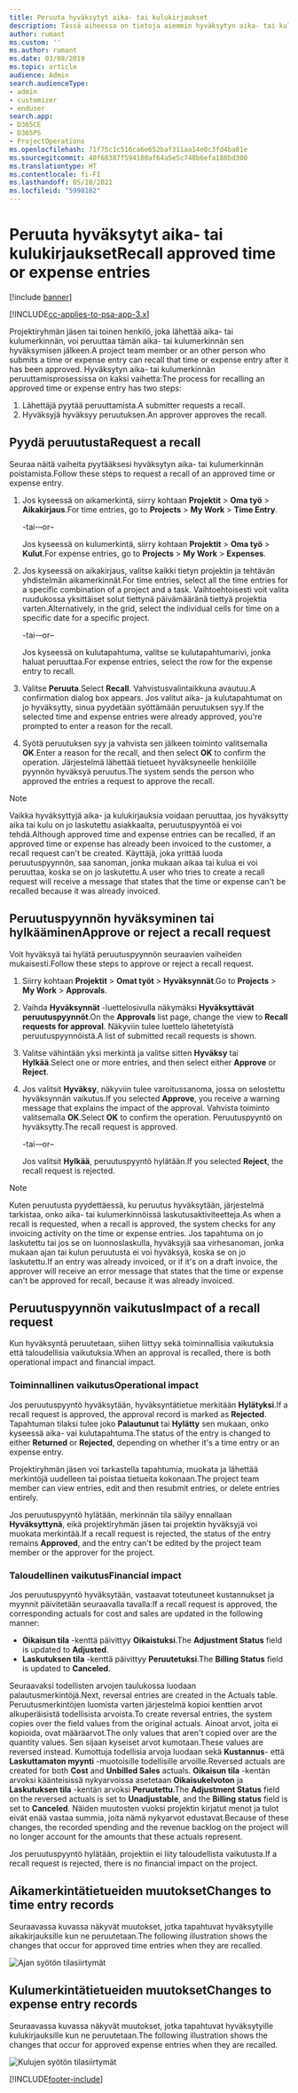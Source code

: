 ```yaml
---
title: Peruuta hyväksytyt aika- tai kulukirjaukset
description: Tässä aiheessa on tietoja aiemmin hyväksytyn aika- tai kulutapahtuman peruuttamisesta.
author: rumant
ms.custom: ''
ms.author: rumant
ms.date: 03/08/2019
ms.topic: article
audience: Admin
search.audienceType:
- admin
- customizer
- enduser
search.app:
- D365CE
- D365PS
- ProjectOperations
ms.openlocfilehash: 71f75c1c516ca6e652baf311aa14e0c3fd4ba81e
ms.sourcegitcommit: 40f68387f594180af64a5e5c748b6efa188bd300
ms.translationtype: HT
ms.contentlocale: fi-FI
ms.lasthandoff: 05/10/2021
ms.locfileid: "5998182"
---
```

# <a name="recall-approved-time-or-expense-entries"></a><span data-ttu-id="a14b1-103">Peruuta hyväksytyt aika- tai kulukirjaukset</span><span class="sxs-lookup"><span data-stu-id="a14b1-103">Recall approved time or expense entries</span></span>

[!include [banner](../includes/psa-now-project-operations.md)]

[!INCLUDE[cc-applies-to-psa-app-3.x](../includes/cc-applies-to-psa-app-3x.md)]

<span data-ttu-id="a14b1-104">Projektiryhmän jäsen tai toinen henkilö, joka lähettää aika- tai kulumerkinnän, voi peruuttaa tämän aika- tai kulumerkinnän sen hyväksymisen jälkeen.</span><span class="sxs-lookup"><span data-stu-id="a14b1-104">A project team member or an other person who submits a time or expense entry can recall that time or expense entry after it has been approved.</span></span> <span data-ttu-id="a14b1-105">Hyväksytyn aika- tai kulumerkinnän peruuttamisprosessissa on kaksi vaihetta:</span><span class="sxs-lookup"><span data-stu-id="a14b1-105">The process for recalling an approved time or expense entry has two steps:</span></span>

1. <span data-ttu-id="a14b1-106">Lähettäjä pyytää peruuttamista.</span><span class="sxs-lookup"><span data-stu-id="a14b1-106">A submitter requests a recall.</span></span>
2. <span data-ttu-id="a14b1-107">Hyväksyjä hyväksyy peruutuksen.</span><span class="sxs-lookup"><span data-stu-id="a14b1-107">An approver approves the recall.</span></span>

## <a name="request-a-recall"></a><span data-ttu-id="a14b1-108">Pyydä peruutusta</span><span class="sxs-lookup"><span data-stu-id="a14b1-108">Request a recall</span></span>

<span data-ttu-id="a14b1-109">Seuraa näitä vaiheita pyytääksesi hyväksytyn aika- tai kulumerkinnän poistamista.</span><span class="sxs-lookup"><span data-stu-id="a14b1-109">Follow these steps to request a recall of an approved time or expense entry.</span></span>

1. <span data-ttu-id="a14b1-110">Jos kyseessä on aikamerkintä, siirry kohtaan **Projektit** \> **Oma työ** \> **Aikakirjaus**.</span><span class="sxs-lookup"><span data-stu-id="a14b1-110">For time entries, go to **Projects** \> **My Work** \> **Time Entry**.</span></span>

    <span data-ttu-id="a14b1-111">-tai-</span><span class="sxs-lookup"><span data-stu-id="a14b1-111">–or–</span></span>

    <span data-ttu-id="a14b1-112">Jos kyseessä on kulumerkintä, siirry kohtaan **Projektit** \> **Oma työ** \> **Kulut**.</span><span class="sxs-lookup"><span data-stu-id="a14b1-112">For expense entries, go to **Projects** \> **My Work** \> **Expenses**.</span></span>

2. <span data-ttu-id="a14b1-113">Jos kyseessä on aikakirjaus, valitse kaikki tietyn projektin ja tehtävän yhdistelmän aikamerkinnät.</span><span class="sxs-lookup"><span data-stu-id="a14b1-113">For time entries, select all the time entries for a specific combination of a project and a task.</span></span> <span data-ttu-id="a14b1-114">Vaihtoehtoisesti voit valita ruudukossa yksittäiset solut tiettynä päivämääränä tiettyä projektia varten.</span><span class="sxs-lookup"><span data-stu-id="a14b1-114">Alternatively, in the grid, select the individual cells for time on a specific date for a specific project.</span></span>

    <span data-ttu-id="a14b1-115">-tai-</span><span class="sxs-lookup"><span data-stu-id="a14b1-115">–or–</span></span>

    <span data-ttu-id="a14b1-116">Jos kyseessä on kulutapahtuma, valitse se kulutapahtumarivi, jonka haluat peruuttaa.</span><span class="sxs-lookup"><span data-stu-id="a14b1-116">For expense entries, select the row for the expense entry to recall.</span></span>

3. <span data-ttu-id="a14b1-117">Valitse **Peruuta**.</span><span class="sxs-lookup"><span data-stu-id="a14b1-117">Select **Recall**.</span></span> <span data-ttu-id="a14b1-118">Vahvistusvalintaikkuna avautuu.</span><span class="sxs-lookup"><span data-stu-id="a14b1-118">A confirmation dialog box appears.</span></span> <span data-ttu-id="a14b1-119">Jos valitut aika- ja kulutapahtumat on jo hyväksytty, sinua pyydetään syöttämään peruutuksen syy.</span><span class="sxs-lookup"><span data-stu-id="a14b1-119">If the selected time and expense entries were already approved, you're prompted to enter a reason for the recall.</span></span>
4. <span data-ttu-id="a14b1-120">Syötä peruutuksen syy ja vahvista sen jälkeen toiminto valitsemalla **OK**.</span><span class="sxs-lookup"><span data-stu-id="a14b1-120">Enter a reason for the recall, and then select **OK** to confirm the operation.</span></span> <span data-ttu-id="a14b1-121">Järjestelmä lähettää tietueet hyväksyneelle henkilölle pyynnön hyväksyä peruutus.</span><span class="sxs-lookup"><span data-stu-id="a14b1-121">The system sends the person who approved the entries a request to approve the recall.</span></span>

> [!NOTE]
> <span data-ttu-id="a14b1-122">Vaikka hyväksyttyjä aika- ja kulukirjauksia voidaan peruuttaa, jos hyväksytty aika tai kulu on jo laskutettu asiakkaalta, peruutuspyyntöä ei voi tehdä.</span><span class="sxs-lookup"><span data-stu-id="a14b1-122">Although approved time and expense entries can be recalled, if an approved time or expense has already been invoiced to the customer, a recall request can't be created.</span></span> <span data-ttu-id="a14b1-123">Käyttäjä, joka yrittää luoda peruutuspyynnön, saa sanoman, jonka mukaan aikaa tai kulua ei voi peruuttaa, koska se on jo laskutettu.</span><span class="sxs-lookup"><span data-stu-id="a14b1-123">A user who tries to create a recall request will receive a message that states that the time or expense can't be recalled because it was already invoiced.</span></span>

## <a name="approve-or-reject-a-recall-request"></a><span data-ttu-id="a14b1-124">Peruutuspyynnön hyväksyminen tai hylkääminen</span><span class="sxs-lookup"><span data-stu-id="a14b1-124">Approve or reject a recall request</span></span>

<span data-ttu-id="a14b1-125">Voit hyväksyä tai hylätä peruutuspyynnön seuraavien vaiheiden mukaisesti.</span><span class="sxs-lookup"><span data-stu-id="a14b1-125">Follow these steps to approve or reject a recall request.</span></span>

1. <span data-ttu-id="a14b1-126">Siirry kohtaan **Projektit** \> **Omat työt** \> **Hyväksynnät**.</span><span class="sxs-lookup"><span data-stu-id="a14b1-126">Go to **Projects** \> **My Work** \> **Approvals**.</span></span>
2. <span data-ttu-id="a14b1-127">Vaihda **Hyväksynnät** -luettelosivulla näkymäksi **Hyväksyttävät peruutuspyynnöt**.</span><span class="sxs-lookup"><span data-stu-id="a14b1-127">On the **Approvals** list page, change the view to **Recall requests for approval**.</span></span> <span data-ttu-id="a14b1-128">Näkyviin tulee luettelo lähetetyistä peruutuspyynnöistä.</span><span class="sxs-lookup"><span data-stu-id="a14b1-128">A list of submitted recall requests is shown.</span></span>
3. <span data-ttu-id="a14b1-129">Valitse vähintään yksi merkintä ja valitse sitten **Hyväksy** tai **Hylkää**.</span><span class="sxs-lookup"><span data-stu-id="a14b1-129">Select one or more entries, and then select either **Approve** or **Reject**.</span></span>
4. <span data-ttu-id="a14b1-130">Jos valitsit **Hyväksy**, näkyviin tulee varoitussanoma, jossa on selostettu hyväksynnän vaikutus.</span><span class="sxs-lookup"><span data-stu-id="a14b1-130">If you selected **Approve**, you receive a warning message that explains the impact of the approval.</span></span> <span data-ttu-id="a14b1-131">Vahvista toiminto valitsemalla **OK**.</span><span class="sxs-lookup"><span data-stu-id="a14b1-131">Select **OK** to confirm the operation.</span></span> <span data-ttu-id="a14b1-132">Peruutuspyyntö on hyväksytty.</span><span class="sxs-lookup"><span data-stu-id="a14b1-132">The recall request is approved.</span></span>

    <span data-ttu-id="a14b1-133">-tai-</span><span class="sxs-lookup"><span data-stu-id="a14b1-133">–or–</span></span>

    <span data-ttu-id="a14b1-134">Jos valitsit **Hylkää**, peruutuspyyntö hylätään.</span><span class="sxs-lookup"><span data-stu-id="a14b1-134">If you selected **Reject**, the recall request is rejected.</span></span>

> [!NOTE]
> <span data-ttu-id="a14b1-135">Kuten peruutusta pyydettäessä, ku peruutus hyväksytään, järjestelmä tarkistaa, onko aika- tai kulumerkinnöissä laskutusaktiviteetteja.</span><span class="sxs-lookup"><span data-stu-id="a14b1-135">As when a recall is requested, when a recall is approved, the system checks for any invoicing activity on the time or expense entries.</span></span> <span data-ttu-id="a14b1-136">Jos tapahtuma on jo laskutettu tai jos se on luonnoslaskulla, hyväksyjä saa virhesanoman, jonka mukaan ajan tai kulun peruutusta ei voi hyväksyä, koska se on jo laskutettu.</span><span class="sxs-lookup"><span data-stu-id="a14b1-136">If an entry was already invoiced, or if it's on a draft invoice, the approver will receive an error message that states that the time or expense can't be approved for recall, because it was already invoiced.</span></span>

## <a name="impact-of-a-recall-request"></a><span data-ttu-id="a14b1-137">Peruutuspyynnön vaikutus</span><span class="sxs-lookup"><span data-stu-id="a14b1-137">Impact of a recall request</span></span>

<span data-ttu-id="a14b1-138">Kun hyväksyntä peruutetaan, siihen liittyy sekä toiminnallisia vaikutuksia että taloudellisia vaikutuksia.</span><span class="sxs-lookup"><span data-stu-id="a14b1-138">When an approval is recalled, there is both operational impact and financial impact.</span></span>

### <a name="operational-impact"></a><span data-ttu-id="a14b1-139">Toiminnallinen vaikutus</span><span class="sxs-lookup"><span data-stu-id="a14b1-139">Operational impact</span></span>

<span data-ttu-id="a14b1-140">Jos peruutuspyyntö hyväksytään, hyväksyntätietue merkitään **Hylätyksi**.</span><span class="sxs-lookup"><span data-stu-id="a14b1-140">If a recall request is approved, the approval record is marked as **Rejected**.</span></span> <span data-ttu-id="a14b1-141">Tapahtuman tilaksi tulee joko **Palautunut** tai **Hylätty** sen mukaan, onko kyseessä aika- vai kulutapahtuma.</span><span class="sxs-lookup"><span data-stu-id="a14b1-141">The status of the entry is changed to either **Returned** or **Rejected**, depending on whether it's a time entry or an expense entry.</span></span>

<span data-ttu-id="a14b1-142">Projektiryhmän jäsen voi tarkastella tapahtumia, muokata ja lähettää merkintöjä uudelleen tai poistaa tietueita kokonaan.</span><span class="sxs-lookup"><span data-stu-id="a14b1-142">The project team member can view entries, edit and then resubmit entries, or delete entries entirely.</span></span>

<span data-ttu-id="a14b1-143">Jos peruutuspyyntö hylätään, merkinnän tila säilyy ennallaan **Hyväksyttynä**, eikä projektiryhmän jäsen tai projektin hyväksyjä voi muokata merkintää.</span><span class="sxs-lookup"><span data-stu-id="a14b1-143">If a recall request is rejected, the status of the entry remains **Approved**, and the entry can't be edited by the project team member or the approver for the project.</span></span>

### <a name="financial-impact"></a><span data-ttu-id="a14b1-144">Taloudellinen vaikutus</span><span class="sxs-lookup"><span data-stu-id="a14b1-144">Financial impact</span></span>

<span data-ttu-id="a14b1-145">Jos peruutuspyyntö hyväksytään, vastaavat toteutuneet kustannukset ja myynnit päivitetään seuraavalla tavalla:</span><span class="sxs-lookup"><span data-stu-id="a14b1-145">If a recall request is approved, the corresponding actuals for cost and sales are updated in the following manner:</span></span>

- <span data-ttu-id="a14b1-146">**Oikaisun tila** -kenttä päivittyy **Oikaistuksi**.</span><span class="sxs-lookup"><span data-stu-id="a14b1-146">The **Adjustment Status** field is updated to **Adjusted**.</span></span>
- <span data-ttu-id="a14b1-147">**Laskutuksen tila** -kenttä päivittyy **Peruutetuksi**.</span><span class="sxs-lookup"><span data-stu-id="a14b1-147">The **Billing Status** field is updated to **Canceled**.</span></span>

<span data-ttu-id="a14b1-148">Seuraavaksi todellisten arvojen taulukossa luodaan palautusmerkintöjä.</span><span class="sxs-lookup"><span data-stu-id="a14b1-148">Next, reversal entries are created in the Actuals table.</span></span> <span data-ttu-id="a14b1-149">Peruutusmerkintöjen luomista varten järjestelmä kopioi kenttien arvot alkuperäisistä todellisista arvoista.</span><span class="sxs-lookup"><span data-stu-id="a14b1-149">To create reversal entries, the system copies over the field values from the original actuals.</span></span> <span data-ttu-id="a14b1-150">Ainoat arvot, joita ei kopioida, ovat määräarvot.</span><span class="sxs-lookup"><span data-stu-id="a14b1-150">The only values that aren't copied over are the quantity values.</span></span> <span data-ttu-id="a14b1-151">Sen sijaan kyseiset arvot kumotaan.</span><span class="sxs-lookup"><span data-stu-id="a14b1-151">These values are reversed instead.</span></span> <span data-ttu-id="a14b1-152">Kumottuja todellisia arvoja luodaan sekä **Kustannus**- että **Laskuttamaton myynti** -muotoisille todellisille arvoille.</span><span class="sxs-lookup"><span data-stu-id="a14b1-152">Reversed actuals are created for both **Cost** and **Unbilled Sales** actuals.</span></span> <span data-ttu-id="a14b1-153">**Oikaisun tila** -kentän arvoksi käänteisissä nykyarvoissa asetetaan **Oikaisukelvoton** ja **Laskutuksen tila** -kentän arvoksi **Peruutettu**.</span><span class="sxs-lookup"><span data-stu-id="a14b1-153">The **Adjustment Status** field on the reversed actuals is set to **Unadjustable**, and the **Billing status** field is set to **Canceled**.</span></span> <span data-ttu-id="a14b1-154">Näiden muutosten vuoksi projektin kirjatut menot ja tulot eivät enää vastaa summia, joita nämä nykyarvot edustavat.</span><span class="sxs-lookup"><span data-stu-id="a14b1-154">Because of these changes, the recorded spending and the revenue backlog on the project will no longer account for the amounts that these actuals represent.</span></span>

<span data-ttu-id="a14b1-155">Jos peruutuspyyntö hylätään, projektiin ei liity taloudellista vaikutusta.</span><span class="sxs-lookup"><span data-stu-id="a14b1-155">If a recall request is rejected, there is no financial impact on the project.</span></span>

## <a name="changes-to-time-entry-records"></a><span data-ttu-id="a14b1-156">Aikamerkintätietueiden muutokset</span><span class="sxs-lookup"><span data-stu-id="a14b1-156">Changes to time entry records</span></span>

<span data-ttu-id="a14b1-157">Seuraavassa kuvassa näkyvät muutokset, jotka tapahtuvat hyväksytyille aikakirjauksille kun ne peruutetaan.</span><span class="sxs-lookup"><span data-stu-id="a14b1-157">The following illustration shows the changes that occur for approved time entries when they are recalled.</span></span>

![Ajan syötön tilasiirtymät](media/TimeEntryStateTransitions.png)

## <a name="changes-to-expense-entry-records"></a><span data-ttu-id="a14b1-159">Kulumerkintätietueiden muutokset</span><span class="sxs-lookup"><span data-stu-id="a14b1-159">Changes to expense entry records</span></span>

<span data-ttu-id="a14b1-160">Seuraavassa kuvassa näkyvät muutokset, jotka tapahtuvat hyväksytyille kulukirjauksille kun ne peruutetaan.</span><span class="sxs-lookup"><span data-stu-id="a14b1-160">The following illustration shows the changes that occur for approved expense entries when they are recalled.</span></span>

![Kulujen syötön tilasiirtymät](media/ExpenseEntryStateTransitions.png)


[!INCLUDE[footer-include](../includes/footer-banner.md)]